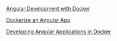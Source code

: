 [Angular Development with Docker](https://medium.com/bb-tutorials-and-thoughts/angular-local-development-with-docker-compose-13719b998e42)
>
[Dockerize an Angular App](https://mherman.org/blog/dockerizing-an-angular-app/)
>
[Developing Angular Applications in Docker](https://blogs.msmvps.com/theproblemsolver/2017/04/17/developing-angular-applications-using-docker/)
